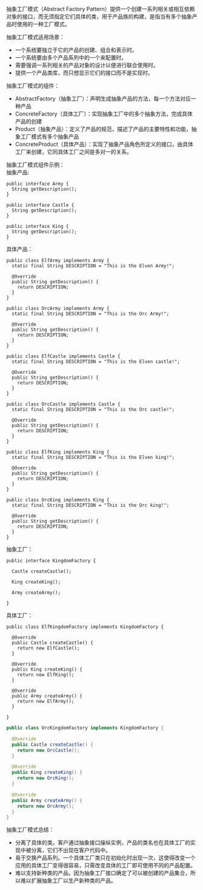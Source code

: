 抽象工厂模式（Abstract Factory Pattern）提供一个创建一系列相关或相互依赖对象的接口，而无须指定它们具体的类，用于产品族的构建，是指当有多个抽象产品时使用的一种工厂模式。

抽象工厂模式适用场景：
* 一个系统要独立于它的产品的创建、组合和表示时。  
* 一个系统要由多个产品系列中的一个来配置时。 
* 需要强调一系列相关的产品对象的设计以便进行联合使用时。  
* 提供一个产品类库，而只想显示它们的接口而不是实现时。 

抽象工厂模式的组件：
* AbstractFactory（抽象工厂）：声明生成抽象产品的方法，每一个方法对应一种产品
* ConcreteFactory（具体工厂）：实现抽象工厂中的多个抽象方法，完成具体产品的创建
* Product（抽象产品）：定义了产品的规范，描述了产品的主要特性和功能，抽象工厂模式有多个抽象产品
* ConcreteProduct（具体产品）：实现了抽象产品角色所定义的接口，由具体工厂来创建，它同具体工厂之间是多对一的关系。

抽象工厂模式组件示例：  
抽象产品:
```
public interface Army {
  String getDescription();
}
```
```
public interface Castle {
  String getDescription();
}
```
```
public interface King {
  String getDescription();
}
```
具体产品：
```
public class ElfArmy implements Army {
  static final String DESCRIPTION = "This is the Elven Army!";

  @Override
  public String getDescription() {
    return DESCRIPTION;
  }
}
```
```
public class OrcArmy implements Army {
  static final String DESCRIPTION = "This is the Orc Army!";

  @Override
  public String getDescription() {
    return DESCRIPTION;
  }
}
```
```
public class ElfCastle implements Castle {
  static final String DESCRIPTION = "This is the Elven castle!";

  @Override
  public String getDescription() {
    return DESCRIPTION;
  }
}
```
```
public class OrcCastle implements Castle {
  static final String DESCRIPTION = "This is the Orc castle!";

  @Override
  public String getDescription() {
    return DESCRIPTION;
  }
}
```
```
public class ElfKing implements King {
  static final String DESCRIPTION = "This is the Elven king!";

  @Override
  public String getDescription() {
    return DESCRIPTION;
  }
}
```
```
public class OrcKing implements King {
  static final String DESCRIPTION = "This is the Orc king!";

  @Override
  public String getDescription() {
    return DESCRIPTION;
  }
}
```
抽象工厂：
```
public interface KingdomFactory {

  Castle createCastle();

  King createKing();

  Army createArmy();

}
```
具体工厂：
```
public class ElfKingdomFactory implements KingdomFactory {

  @Override
  public Castle createCastle() {
    return new ElfCastle();
  }

  @Override
  public King createKing() {
    return new ElfKing();
  }

  @Override
  public Army createArmy() {
    return new ElfArmy();
  }

}
```
```java
public class OrcKingdomFactory implements KingdomFactory {

  @Override
  public Castle createCastle() {
    return new OrcCastle();
  }

  @Override
  public King createKing() {
    return new OrcKing();
  }

  @Override
  public Army createArmy() {
    return new OrcArmy();
  }
}
```

抽象工厂模式总结：
* 分离了具体的类。客户通过抽象接口操纵实例，产品的类名也在具体工厂的实现中被分离，它们不出现在客户代码中。
* 易于交换产品系列。一个具体工厂类只在初始化时出现一次，这使得改变一个应用的具体工厂变得很容易，只需改变具体的工厂即可使用不同的产品配置。 
* 难以支持新种类的产品。因为抽象工厂接口确定了可以被创建的产品集合，所以难以扩展抽象工厂以生产新种类的产品。 